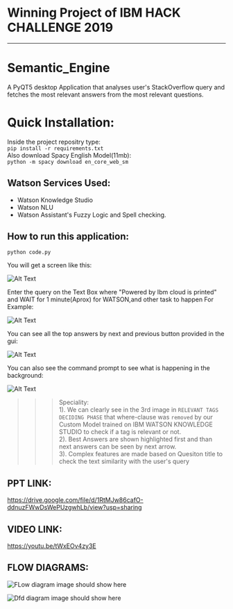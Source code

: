 # Winning Project of IBM HACK CHALLENGE 2019
____________________________________________

# Semantic_Engine
A PyQT5 desktop Application that analyses user's StackOverflow query and fetches the most relevant answers from the most relevant questions.

# Quick Installation:
Inside the project repositry type:\
`pip install -r requirements.txt`\
Also download Spacy English Model(11mb):\
`python -m spacy download en_core_web_sm`

## Watson Services Used:  
* Watson Knowledge Studio  
* Watson NLU  
* Watson Assistant's Fuzzy Logic and Spell checking.  

## How to run this application:
```python code.py```

You will get a screen like this:

![Alt Text](images/Capture1.PNG)

Enter the query on the Text Box where "Powered by Ibm cloud is printed" and WAIT for 1 minute(Aprox) for WATSON,and other task to happen
For Example:

![Alt Text](images/Capture2.PNG)

You can see all the top answers by next and previous button provided in the gui:

![Alt Text](images/Capture4.png)

You can also see the command prompt to see what is happening in the background:

![Alt Text](images/Capture3.PNG)


>>> Speciality:  
1). We can clearly see in the 3rd image in ```RELEVANT TAGS DECIDING PHASE``` that where-clause was ```removed``` by our Custom Model trained on IBM WATSON KNOWLEDGE STUDIO to check if a tag is relevant or not.  
2). Best Answers are shown highlighted  first and than next answers can be seen by next arrow.  
3). Complex features are made based on Quesiton title to check the text similarity with the user's query  

## PPT LINK:  
https://drive.google.com/file/d/1RtMJw86cafO-ddnuzFWwDsWePUzgwhLb/view?usp=sharing

## VIDEO LINK:
https://youtu.be/tWxEOv4zy3E

## FLOW DIAGRAMS:  
![FLow diagram image should show here](flow_diagram.jpg)

![Dfd diagram image should show here](dfd_diagram.png)


